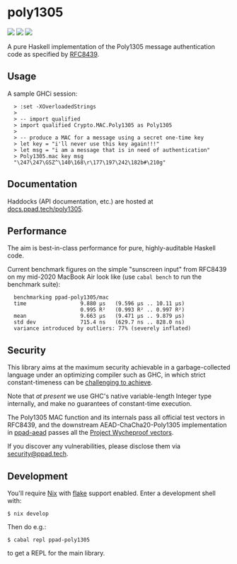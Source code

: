 # poly1305

[![](https://img.shields.io/hackage/v/ppad-poly1305?color=blue)](https://hackage.haskell.org/package/ppad-poly1305)
![](https://img.shields.io/badge/license-MIT-brightgreen)
[![](https://img.shields.io/badge/haddock-poly1305-lightblue)](https://docs.ppad.tech/poly1305)

A pure Haskell implementation of the Poly1305 message authentication
code as specified by [RFC8439][8439].

## Usage

A sample GHCi session:

```
  > :set -XOverloadedStrings
  >
  > -- import qualified
  > import qualified Crypto.MAC.Poly1305 as Poly1305
  >
  > -- produce a MAC for a message using a secret one-time key
  > let key = "i'll never use this key again!!!"
  > let msg = "i am a message that is in need of authentication"
  > Poly1305.mac key msg
  "\247\247\GSZ^\140\168\r\177\197\242\182b#\210g"
```

## Documentation

Haddocks (API documentation, etc.) are hosted at
[docs.ppad.tech/poly1305][hadoc].

## Performance

The aim is best-in-class performance for pure, highly-auditable Haskell
code.

Current benchmark figures on the simple "sunscreen input" from RFC8439
on my mid-2020 MacBook Air look like (use `cabal bench` to run the
benchmark suite):

```
  benchmarking ppad-poly1305/mac
  time                 9.880 μs   (9.596 μs .. 10.11 μs)
                       0.995 R²   (0.993 R² .. 0.997 R²)
  mean                 9.663 μs   (9.471 μs .. 9.879 μs)
  std dev              715.4 ns   (629.7 ns .. 828.0 ns)
  variance introduced by outliers: 77% (severely inflated)
```

## Security

This library aims at the maximum security achievable in a
garbage-collected language under an optimizing compiler such as GHC, in
which strict constant-timeness can be [challenging to achieve][const].

Note that *at present* we use GHC's native variable-length Integer type
internally, and make no guarantees of constant-time execution.

The Poly1305 MAC function and its internals pass all official
test vectors in RFC8439, and the downstream AEAD-ChaCha20-Poly1305
implementation in [ppad-aead](https://github.com/ppad-tech/aead) passes
all the [Project Wycheproof vectors][wyche].

If you discover any vulnerabilities, please disclose them via
security@ppad.tech.

## Development

You'll require [Nix][nixos] with [flake][flake] support enabled. Enter a
development shell with:

```
$ nix develop
```

Then do e.g.:

```
$ cabal repl ppad-poly1305
```

to get a REPL for the main library.

[8439]: https://datatracker.ietf.org/doc/html/rfc8439
[nixos]: https://nixos.org/
[flake]: https://nixos.org/manual/nix/unstable/command-ref/new-cli/nix3-flake.html
[hadoc]: https://docs.ppad.tech/poly1305
[const]: https://www.chosenplaintext.ca/articles/beginners-guide-constant-time-cryptography.html
[wyche]: https://github.com/C2SP/wycheproof
